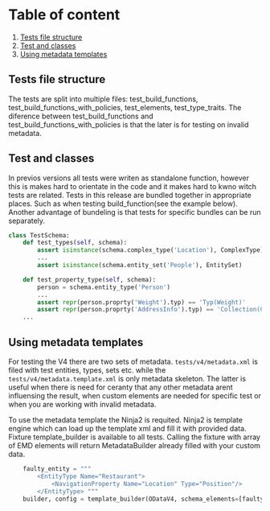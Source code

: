 # Table of content

1. [Tests file structure](#Structure)
2. [Test and classes](#Clases)
3. [Using metadata templates](#Templates)


## Tests file structure <a name="Structure"></a>
The tests are split into multiple files: test_build_functions, test_build_functions_with_policies, 
test_elements, test_type_traits. The diference between test_build_functions and test_build_functions_with_policies is 
that the later is for testing on invalid metadata.


## Test and classes <a name="Classes"></a>
In previos versions all tests were writen as standalone function, however this is makes hard to orientate in the code 
and it makes hard to kwno witch tests are related. Tests in this release are bundled together in appropriate places. 
Such as when testing build_function(see the example below). Another advantage of bundeling is that tests for specific 
bundles can be run separately.  

```python
class TestSchema:
    def test_types(self, schema):
        assert isinstance(schema.complex_type('Location'), ComplexType)
        ...
        assert isinstance(schema.entity_set('People'), EntitySet)

    def test_property_type(self, schema):
        person = schema.entity_type('Person')
        ...
        assert repr(person.proprty('Weight').typ) == 'Typ(Weight)'
        assert repr(person.proprty('AddressInfo').typ) == 'Collection(ComplexType(Location))'
    ...
```

## Using metadata templates <a name="Templates"></a>
For testing the V4 there are two sets of metadata. `tests/v4/metadata.xml` is filed with test entities, types, sets etc.
while the `tests/v4/metadata.template.xml` is only metadata skeleton. The latter is useful when there is need for 
ceranty that any other metadata arent influensing the result, when custom elements are needed for specific test or when 
you are working with invalid metadata.  

To use the metadata template the Ninja2 is requited. Ninja2 is template engine which can load up the template xml and 
fill it with provided data. Fixture template_builder is available to all tests. Calling the fixture with array of EMD 
elements will return MetadataBuilder already filled with your custom data.

```python
    faulty_entity = """ 
        <EntityType Name="Restaurant">
            <NavigationProperty Name="Location" Type="Position"/>
        </EntityType> """
    builder, config = template_builder(ODataV4, schema_elements=[faulty_entity])
```   